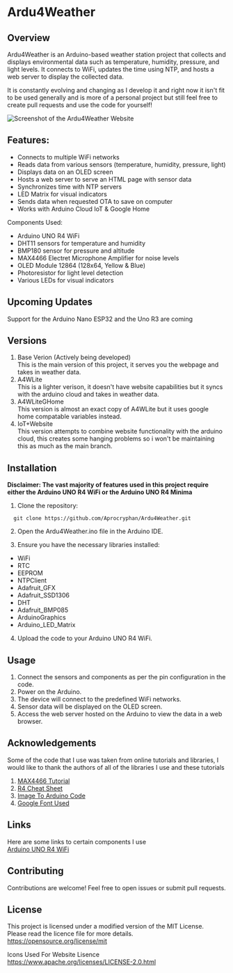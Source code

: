 # Ardu4Weather
## Overview

Ardu4Weather is an Arduino-based weather station project that collects and displays environmental data such as temperature, humidity, pressure, and light levels. It connects to WiFi, updates the time using NTP, and hosts a web server to display the collected data.

It is constantly evolving and changing as I develop it and right now it isn't fit to be used generally and is more of a personal project but still feel free to create pull requests and use the code for yourself!

![Screenshot of the Ardu4Weather Website](https://i.imgur.com/ARaHL09.png)
## Features:
* Connects to multiple WiFi networks
* Reads data from various sensors (temperature, humidity, pressure, light)
* Displays data on an OLED screen
* Hosts a web server to serve an HTML page with sensor data
* Synchronizes time with NTP servers
* LED Matrix for visual indicators
* Sends data when requested OTA to save on computer
* Works with Arduino Cloud IoT & Google Home

Components Used:
* Arduino UNO R4 WiFi
* DHT11 sensors for temperature and humidity
* BMP180 sensor for pressure and altitude
* MAX4466 Electret Microphone Amplifier for noise levels
* OLED Module 12864 (128x64, Yellow & Blue)
* Photoresistor for light level detection
* Various LEDs for visual indicators

## Upcoming Updates
Support for the Arduino Nano ESP32 and the Uno R3 are coming

## Versions
1. Base Verion (Actively being developed)\
This is the main version of this project, it serves you the webpage and takes in weather data.
2. A4WLite\
This is a lighter verison, it doesn't have website capabilities but it syncs with the arduino cloud and takes in weather data.
3. A4WLiteGHome\
This version is almost an exact copy of A4WLite but it uses google home compatable variables instead.
4. IoT+Website\
This version attempts to combine website functionality with the arduino cloud, this creates some hanging problems so i won't be maintaining this as much as the main branch.

## Installation
**Disclaimer: The vast majority of features used in this project require either the Arduino UNO R4 WiFi or the Arduino UNO R4 Minima**
1. Clone the repository:
```
  git clone https://github.com/Aprocryphan/Ardu4Weather.git
```
2. Open the Ardu4Weather.ino file in the Arduino IDE.

3. Ensure you have the necessary libraries installed:
* WiFi
* RTC
* EEPROM
* NTPClient
* Adafruit_GFX
* Adafruit_SSD1306
* DHT
* Adafruit_BMP085
* ArduinoGraphics
* Arduino_LED_Matrix
4. Upload the code to your Arduino UNO R4 WiFi.

## Usage
1. Connect the sensors and components as per the pin configuration in the code.
2. Power on the Arduino.
3. The device will connect to the predefined WiFi networks.
4. Sensor data will be displayed on the OLED screen.
5. Access the web server hosted on the Arduino to view the data in a web browser.

## Acknowledgements
Some of the code that I use was taken from online tutorials and libraries, I would like to thank the authors of all of the libraries I use and these tutorials
1. [MAX4466 Tutorial](https://lastminuteengineers.com/max4466-arduino-tutorial/)
2. [R4 Cheat Sheet](https://docs.arduino.cc/tutorials/uno-r4-wifi/cheat-sheet/)
3. [Image To Arduino Code](https://javl.github.io/image2cpp/)
4. [Google Font Used](https://fonts.google.com/shareselection.family=Funnel+Display:wght@300..800)

## Links
Here are some links to certain components I use\
[Arduino UNO R4 WiFi](https://store.arduino.cc/collections/boards-modules/products/uno-r4-wifi)

## Contributing
Contributions are welcome! Feel free to open issues or submit pull requests.

## License
This project is licensed under a modified version of the MIT License.\
Please read the licence file for more details.\
https://opensource.org/license/mit

Icons Used For Website Lisence
https://www.apache.org/licenses/LICENSE-2.0.html
